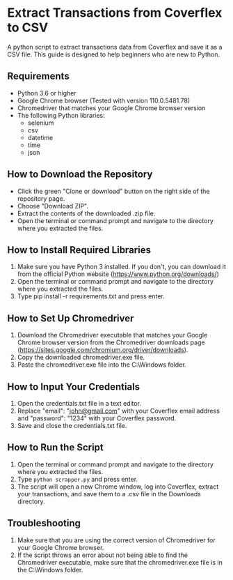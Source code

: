 # Extract Transactions from Coverflex to CSV
A python script to extract transactions data from Coverflex and save it as a CSV file. This guide is designed to help beginners who are new to Python.

## Requirements
- Python 3.6 or higher
- Google Chrome browser (Tested with version 110.0.5481.78)
- Chromedriver that matches your Google Chrome browser version
- The following Python libraries:
  - selenium
  - csv
  - datetime
  - time
  - json

## How to Download the Repository
- Click the green "Clone or download" button on the right side of the repository page.
- Choose "Download ZIP".
- Extract the contents of the downloaded .zip file.
- Open the terminal or command prompt and navigate to the directory where you extracted the files.

## How to Install Required Libraries
1. Make sure you have Python 3 installed. If you don't, you can download it from the official Python website (https://www.python.org/downloads/)
2. Open the terminal or command prompt and navigate to the directory where you extracted the files.
3. Type pip install -r requirements.txt and press enter.

## How to Set Up Chromedriver
1. Download the Chromedriver executable that matches your Google Chrome browser version from the Chromedriver downloads page (https://sites.google.com/chromium.org/driver/downloads).
2. Copy the downloaded chromedriver.exe file.
3. Paste the chromedriver.exe file into the C:\Windows folder.

## How to Input Your Credentials
1. Open the credentials.txt file in a text editor.
2. Replace "email": "john@gmail.com" with your Coverflex email address and "password": "1234" with your Coverflex password.
3. Save and close the credentials.txt file.

## How to Run the Script
1. Open the terminal or command prompt and navigate to the directory where you extracted the files.
2. Type `python scrapper.py` and press enter.
3. The script will open a new Chrome window, log into Coverflex, extract your transactions, and save them to a .csv file in the Downloads directory.

## Troubleshooting
1. Make sure that you are using the correct version of Chromedriver for your Google Chrome browser.
2. If the script throws an error about not being able to find the Chromedriver executable, make sure that the chromedriver.exe file is in the C:\Windows folder.
